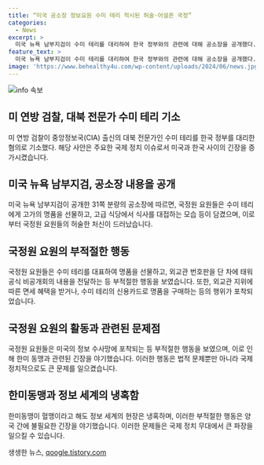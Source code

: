 ```yaml
---
title: “미국 공소장 정보요원 수미 테리 적시된 허술·어설픈 국정”
categories:
  - News
excerpt: >
  미국 뉴욕 남부지검이 수미 테리를 대리하여 한국 정부와의 관련에 대해 공소장을 공개했다. 공소장에는 수미 테리를 도와 고가의 명품을 구매하고 비공개회의에 대한 정보를 전달한 국정원 요원들의 활동이 담겼다. 또한, 국정원의 활동이 미국 수사망에 포착되었으며, 이에 대한 비상식적인 활동과 법적 문제에 대한 지적이 제기되고 있다. 이에 한미동맹에 대한 우려도 나오고 있으며, 국정원의 실수로 정보가 노출되어 현장이 냉혹하다는 지적이 제기되고 있다. 이에 대한 해명과 정책 변화가 필요한 시점으로 보인다고 한다.
feature_text: >
  미국 뉴욕 남부지검이 수미 테리를 대리하여 한국 정부와의 관련에 대해 공소장을 공개했다. 공소장에는 수미 테리를 도와 고가의 명품을 구매하고 비공개회의에 대한 정보를 전달한 국정원 요원들의 활동이 담겼다. 또한, 국정원의 활동이 미국 수사망에 포착되었으며, 이에 대한 비상식적인 활동과 법적 문제에 대한 지적이 제기되고 있다. 이에 한미동맹에 대한 우려도 나오고 있으며, 국정원의 실수로 정보가 노출되어 현장이 냉혹하다는 지적이 제기되고 있다. 이에 대한 해명과 정책 변화가 필요한 시점으로 보인다고 한다.
image: 'https://www.behealthy4u.com/wp-content/uploads/2024/06/news.jpg'
---
```


<p><img src="https://www.behealthy4u.com/wp-content/uploads/2024/06/news.jpg" alt="info 속보" /></p>

<h2 data-ke-size="size26">미 연방 검찰, 대북 전문가 수미 테리 기소</h2>

<p data-ke-size="size16">미 연방 검찰이 중앙정보국(CIA) 출신의 대북 전문가인 수미 테리를 한국 정부를 대리한 혐의로 기소했다. 해당 사안은 주요한 국제 정치 이슈로서 미국과 한국 사이의 긴장을 증가시켰습니다.</p>

<h2 data-ke-size="size24">미국 뉴욕 남부지검, 공소장 내용을 공개</h2>

<p data-ke-size="size16">미국 뉴욕 남부지검이 공개한 31쪽 분량의 공소장에 따르면, 국정원 요원들은 수미 테리에게 고가의 명품을 선물하고, 고급 식당에서 식사를 대접하는 모습 등이 담겼으며, 이로부터 국정원 요원들의 허술한 처신이 드러났습니다.</p>

<h2 data-ke-size="size24">국정원 요원의 부적절한 행동</h2>

<p data-ke-size="size16">국정원 요원들은 수미 테리를 대표하여 명품을 선물하고, 외교관 번호판을 단 차에 태워 공식 비공개회의 내용을 전달하는 등 부적절한 행동을 보였습니다. 또한, 외교관 지위에 따른 면세 혜택을 받거나, 수미 테리의 신용카드로 명품을 구매하는 등의 행위가 포착되었습니다.</p>

<h2 data-ke-size="size24">국정원 요원의 활동과 관련된 문제점</h2>

<p data-ke-size="size16">국정원 요원들은 미국의 정보 수사망에 포착되는 등 부적절한 행동을 보였으며, 이로 인해 한미 동맹과 관련된 긴장을 야기했습니다. 이러한 행동은 법적 문제뿐만 아니라 국제 정치적으로도 큰 문제를 일으켰습니다.</p>

<h2 data-ke-size="size24">한미동맹과 정보 세계의 냉혹함</h2>

<p data-ke-size="size16">한미동맹이 혈맹이라고 해도 정보 세계의 현장은 냉혹하며, 이러한 부적절한 행동은 양국 간에 불필요한 긴장을 야기했습니다. 이러한 문제들은 국제 정치 무대에서 큰 파장을 일으킬 수 있습니다.</p>
생생한 뉴스, <a href="https://qoogle.tistory.com" rel="dofollow">qoogle.tistory.com</a>


